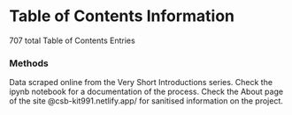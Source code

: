 # Table of Contents Information

707 total Table of Contents Entries

### Methods

Data scraped online from the Very Short Introductions series. Check the ipynb notebook for a documentation of the process. Check the About page of the site @csb-kit991.netlify.app/ for sanitised information on the project.
